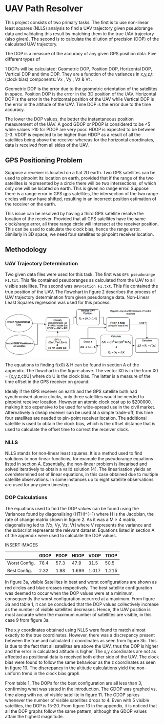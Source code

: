 # UAV Path Resolver
This project consists of two primary tasks. The ﬁrst is to use non-linear least squares (NLLS) analysis to ﬁnd a UAV trajectory given pseudorange data and validating this result by matching them to the true UAV trajectory (also given). The second is to calculate the dilution of precision (DOP) of the calculated UAV trajectory.

The DOP is a measure of the accuracy of any given GPS position data. Five diﬀerent types of

1 DOPs will be calculated: Geometric DOP, Position DOP, Horizontal DOP, Vertical DOP and time DOP. They are a function of the variances in x,y,z,t (clock bias) components: Vx , Vy , Vz & Vt .

Geometric DOP is the error due to the geometric orientation of the satellites in space. Position DOP is the error in the 3D position of the UAV. Horizontal DOP is the error in the horizontal position of the UAV while Vertical DOP is the error in the altitude of the UAV. Time DOP is the error due to the time accuracy.

The lower the DOP values, the better the instantaneous position measurement of the UAV. A good GDOP or PDOP is considered to be <5 while values >10 for PDOP are very poor. HDOP is expected to be between 2-3. VDOP is expected to be higher than HDOP as a result of all the satellites being above the receiver whereas for the horizontal coordinates, data is received from all sides of the UAV.

## GPS Positioning Problem

Suppose a receiver is located on a ﬂat 2D earth. Two GPS satellites can be used to pinpoint its location on earth, provided that if the range of the two satellites is represented by a circle there will be two intersections, of which only one will be located on earth. This is given no range error. Suppose there is a range error in GPS gps satellites, the intersection of the two range circles will now have shifted, resulting in an incorrect position estimation of the receiver on the earth.

This issue can be resolved by having a third GPS satellite resolve the location of the receiver. Provided that all GPS satellites have the same clock/range error, all three range circle will intersect at the receiver position. This can be used to calculate the clock bias, hence the range error. Similarly in 3D space, we need four satellites to pinpoint receiver location.

## Methodology

### UAV Trajectory Determination

Two given data ﬁles were used for this task. The ﬁrst was `GPS pseudorange F1.txt`. This ﬁle contained pseudoranges as calculated from the UAV to all visible satellites. The second was `UAVPostion F1.txt`. This ﬁle contained the true position of the UAV. The ﬂowchart in ﬁgure 2 describes the process of UAV trajectory determination from given pseudorange data. Non-Linear Least Squares regression was used for this process.

![flowchart](https://github.com/Samanvay96/uav_path_resolver/blob/master/imgs/flowchart.png)

The equations to ﬁnding f(x0) & H can be found in section A of the appendix. The ﬂowchart in the figure above. The vector X0 is in the form X0 = [x,y,z,cbU] where cb U is the clock bias. The latter is a measure of the time oﬀset in the GPS receiver on ground.

Ideally if the GPS receiver on earth and the GPS satellite both had synchronised atomic clocks, only three satellites would be needed to pinpoint receiver location. However an atomic clock cost up to $200000, making it too expensive to be used for wide-spread use in the civil market. Alternatively a cheap receiver can be used at a simple trade-oﬀ, this time four satellites are needed to pin-point receiver location. The additional satellite is used to obtain the clock bias, which is the oﬀset distance that is used to calculate the oﬀset time to correct the receiver clock.

### NLLS

NLLS stands for non-linear least squares. It is a method used to ﬁnd solutions to non-linear functions, for example the pseudorange equations listed in section A. Essentially, the non-linear problem is linearised and solved iteratively to obtain a valid solution [4]. The linearisation yields an overdetermined set of linear equations, in this case obtained due to multiple satellite observations. In some instances up to eight satellite observations are used for any given timestep.

### DOP Calculations

The equations used to ﬁnd the DOP values can be found using the Variances found by diagonalising (HTH)^(−1) where H is the Jacobian, the rate of change matrix shown in ﬁgure 2. As it was a M × 4 matrix, diagonalising led to [Vx, Vy, Vz, Vt] where V represents the variance and the subscript represents the relevant dataset. Equations listed in section A of the appendix were used to calculate the DOP values.

INSERT IMAGES

|              | GDOP  | PDOP  | HDOP  | VDOP  | TDOP  |
| -----------  | ----- | ----- | ----- | ----- | ----- |
| Worst Conﬁg. |  76.4 |  57.3 |  47.9 |  31.5 |  50.5 |
| Best Conﬁg.  |  2.32 |  1.98 | 1.699 | 1.017 | 1.215 |

In ﬁgure 3a, visible Satellites in best and worst conﬁgurations are shown as red circles and blue crosses respectively. The best satellite conﬁguration was deemed to occur when the DOP values were at a minimum, consequently the worst conﬁguration occurred at a maximum. From ﬁgure 3a and table 1, it can be concluded that the DOP values collectively increase as the number of visible satellites decreases. Hence, the UAV position is most accurate when the maximum number of satellites are visible, in this case 9 from ﬁgure 3a.

The x,y coordinates obtained using NLLS were found to match almost exactly to the true coordinates. However, there was a discrepancy present between the true and calculated z coordinates as seen from ﬁgure 3b. This is due to the fact that all satellites are above the UAV, thus the DOP is higher and the error in calculated altitude is higher. The x,y coordinates are not as aﬀected as positional data is received both either side of the UAV. The clock bias were found to follow the same behaviour as the z coordinates as seen in ﬁgure 10. The discrepancy in the altitude calculations yield the non-uniform trend in the clock bias graph.

From table 1, The DOPs for the best conﬁguration are all less than 3, conﬁrming what was stated in the introduction. The GDOP was graphed vs. time along with no. of visible satellite in ﬁgure 11. The GDOP spikes whenever the number of visible satellites drops to 4. Even with 5 visible satellites, the DOP is 15-20. From ﬁgure 13 in the appendix, it is noticed that all the DOP graphs follow the same pattern, although the GDOP values attain the highest magnitude.
